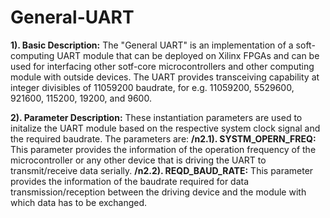 # General-UART
**1). Basic Description:** The "General UART" is an implementation of a soft-computing UART module that can be deployed on Xilinx FPGAs and can be used for interfacing other sotf-core microcontrollers and other computing module with outside devices. The UART provides transceiving capability at integer divisibles of 11059200 baudrate, for e.g. 11059200, 5529600, 921600, 115200, 19200, and 9600.

**2). Parameter Description:** These instantiation parameters are used to initalize the UART module based on the respective system clock signal and the required baudrate. The parameters are:
**/n2.1). SYSTM_OPERN_FREQ:** This parameter provides the information of the operation frequency of the microcontroller or any other device that is driving the UART to transmit/receive data serially.
**/n2.2). REQD_BAUD_RATE:** This parameter provides the information of the baudrate required for data transmission/reception between the driving device and the module with which data has to be exchanged.
